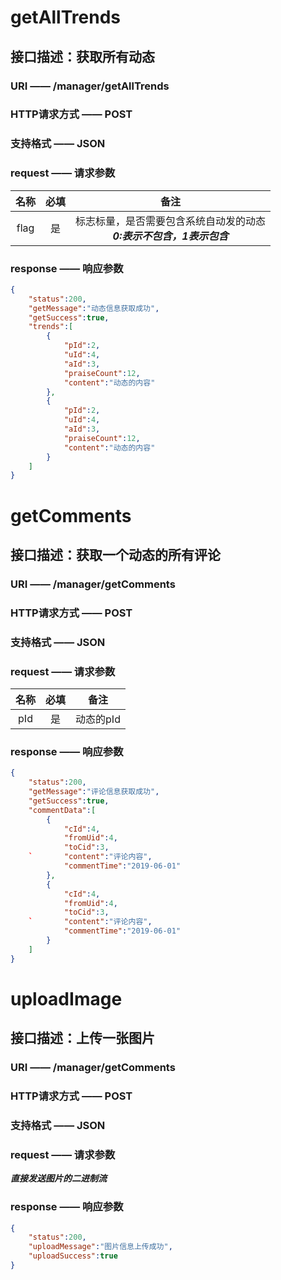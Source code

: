 # getAllTrends
## 接口描述：获取所有动态
### URI —— /manager/getAllTrends
### HTTP请求方式 —— POST
### 支持格式 —— JSON
### request —— 请求参数

|名称|必填|备注
|:----:|:----:|:----:|
|flag|是|标志标量，是否需要包含系统自动发的动态<br>***0:表示不包含，1表示包含***|

### response —— 响应参数
```json
{
	"status":200,
	"getMessage":"动态信息获取成功",
	"getSuccess":true,
	"trends":[
		{
			"pId":2,
			"uId":4,
			"aId":3,
			"praiseCount":12,
			"content":"动态的内容"
		},
		{
			"pId":2,
			"uId":4,
			"aId":3,
			"praiseCount":12,
			"content":"动态的内容"
		}
	]
}
```

# getComments
## 接口描述：获取一个动态的所有评论
### URI —— /manager/getComments
### HTTP请求方式 —— POST
### 支持格式 —— JSON
### request —— 请求参数

|名称|必填|备注
|:----:|:----:|:----:|
|pId|是|动态的pId|

### response —— 响应参数
```json
{
	"status":200,
	"getMessage":"评论信息获取成功",
	"getSuccess":true,
	"commentData":[
		{
			"cId":4,
			"fromUid":4,
			"toCid":3,
	`		"content":"评论内容",
			"commentTime":"2019-06-01"
		},
		{
			"cId":4,
			"fromUid":4,
			"toCid":3,
	`		"content":"评论内容",
			"commentTime":"2019-06-01"
		}
	]
}
```

# uploadImage
## 接口描述：上传一张图片
### URI —— /manager/getComments
### HTTP请求方式 —— POST
### 支持格式 —— JSON

### request —— 请求参数
***直接发送图片的二进制流***

### response —— 响应参数
```json
{
	"status":200,
	"uploadMessage":"图片信息上传成功",
	"uploadSuccess":true
}
```
